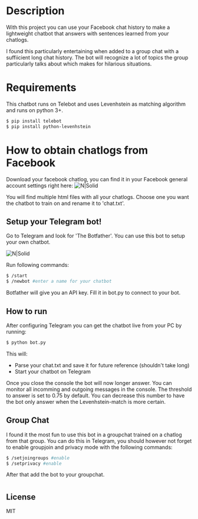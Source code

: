 # Description

With this project you can use your Facebook chat history to make a lightweight chatbot that answers with sentences learned from your chatlogs. 

I found this particularly entertaining when added to a group chat with a suffiicient long chat history. The bot will recognize a lot of topics the group particularly talks about which makes for hilarious situations.

# Requirements

This chatbot runs on Telebot and uses Levenhstein as matching algorithm and runs on python 3+.

```sh
$ pip install telebot
$ pip install python-levenhstein
```

# How to obtain chatlogs from Facebook

Download your facebook chatlog, you can find it in your Facebook general account settings right here:
![N|Solid](https://i.imgur.com/LrVWagZ.png)


You will find multiple html files with all your chatlogs. Choose one you want the chatbot to train on and rename it to 'chat.txt'.

## Setup your Telegram bot!

Go to Telegram and look for 'The Botfather'. You can use this bot to setup your own chatbot.

![N|Solid](https://i.imgur.com/Q1HWvkD.png)

Run following commands:
```sh
$ /start
$ /newbot #enter a name for your chatbot
```
 
Botfather will give you an API key. Fill it in bot.py to connect to your bot.
  
## How to run

After configuring Telegram you can get the chatbot live from your PC by running:
```sh
$ python bot.py
```
 This will: 
  - Parse your chat.txt and save it for future reference (shouldn't take long)
  - Start your chatbot on Telegram
 
Once you close the console the bot will now longer answer.
You can monitor all incomming and outgoing messages in the console. The threshold to answer is set to 0.75 by default. You can decrease this number to have the bot only answer when the Levenhstein-match is more certain.

## Group Chat

I found it the most fun to use this bot in a groupchat trained on a chatlog from that group.
You can do this in Telegram, you should however not forget to enable groupjoin and privacy mode with the following commands:
```sh
$ /setjoingroups #enable
$ /setprivacy #enable
```

After that add the bot to your groupchat.

#
License
----
MIT
